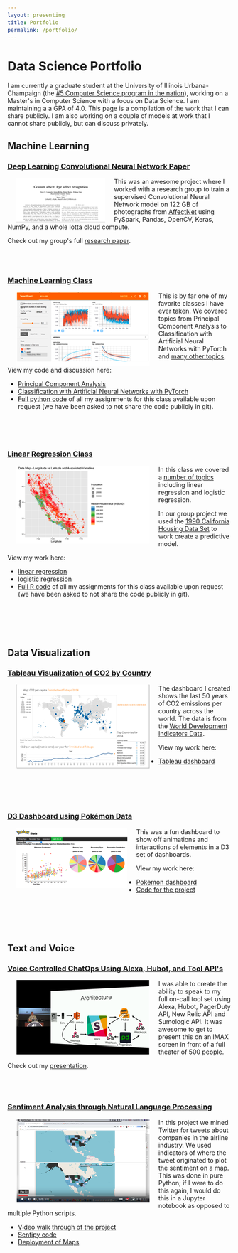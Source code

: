 ```yaml
---
layout: presenting
title: Portfolio
permalink: /portfolio/
---
```


# Data Science Portfolio

I am currently a graduate student at the University of Illinois Urbana-Champaign (the [#5 Computer Science program in the nation](https://www.usnews.com/best-graduate-schools/top-science-schools/computer-science-rankings)), working on a Master's in Computer Science with a focus on Data Science. I am maintaining a a GPA of 4.0. This page is a compilation of the work that I can share publicly. I am also working on a couple of models at work that I cannot share publicly, but can discuss privately.

## Machine Learning

### [Deep Learning Convolutional Neural Network Paper](/images/portfolio/Oculum_afficit.pdf)

[<img align="left" src="/images/portfolio/deep_learning_paper.PNG" hspace="20">](/images/portfolio/Oculum_afficit.pdf)

This was an awesome project where I worked with a research group to train a supervised Convolutional Neural Network model on 122 GB of photographs from [AffectNet](http://mohammadmahoor.com/affectnet/) using PySpark, Pandas, OpenCV, Keras, NumPy, and a whole lotta cloud compute.

Check out my group's full [research paper](/images/portfolio/Oculum_afficit.pdf).

<br/>
<br/>

### [Machine Learning Class](https://colab.research.google.com/drive/12iauR6WPjcEejtAY-qS_s3DTVVUCN1LX)

[<img align="left" src="/images/portfolio/hw8_tensor_board.PNG" hspace="20">](https://colab.research.google.com/drive/12iauR6WPjcEejtAY-qS_s3DTVVUCN1LX)

This is by far one of my favorite classes I have ever taken. We covered topics from Principal Component Analysis to Classification with Artificial Neural Networks with PyTorch and [many other topics](https://courses.engr.illinois.edu/cs498aml/sp2019/).

View my code and discussion here:
* [Principal Component Analysis](https://colab.research.google.com/drive/13NjeraDoDESv_lXErcTi71n1XdQ2jmVi)
* [Classification with Artificial Neural Networks with PyTorch](https://colab.research.google.com/drive/12iauR6WPjcEejtAY-qS_s3DTVVUCN1LX)
* [Full python code](https://gitlab.com/aaronblythe/applied_machine_learning)  of all my assignments for this class available upon request (we have been asked to not share the code publicly in git).

<br/>
<br/>
<br/>

### [Linear Regression Class](/images/portfolio/Data_Analysis.html)

[<img align="left" src="/images/portfolio/california_data_analysis.PNG" hspace="20">](/images/portfolio/Data_Analysis.html)

In this class we covered a [number of topics](http://daviddalpiaz.github.io/appliedstats/index.html) including linear regression and logistic regression.

In our group project we used the [1990 California Housing Data Set](http://rpubs.com/ablythe/520912) to work create a predictive model.

View my work here:
* [linear regression](/images/portfolio/w09-hw-ablythe.html)
* [logistic regression](/images/portfolio/w10-hw-ablythe.html)
* [Full R code](https://gitlab.com/aaronblythe/stat420) of all my assignments for this class available upon request (we have been asked to not share the code publicly in git).

<br/>
<br/>
<br/>
<br/>

## Data Visualization

### [Tableau Visualization of CO2 by Country](https://public.tableau.com/profile/aaron.blythe#!/vizhome/CO2EmissionsperCountryWDIData/Dashboard)

[<img align="left" src="/images/portfolio/tableau_co2.PNG" hspace="20">](https://public.tableau.com/profile/aaron.blythe#!/vizhome/CO2EmissionsperCountryWDIData/Dashboard)

The dashboard I created shows the last 50 years of CO2 emissions per country across the world. The data is from the [World Development Indicators Data](https://datacatalog.worldbank.org/dataset/world-development-indicators).

View my work here:
* [Tableau dashboard](https://public.tableau.com/profile/aaron.blythe#!/vizhome/CO2EmissionsperCountryWDIData/Dashboard)

<br/>
<br/>
<br/>
<br/>

### [D3 Dashboard using Pokémon Data](https://aaronblythe.gitlab.io/page/pokemon_d3/)

[<img align="left" src="/images/portfolio/pokemon_D3.PNG" hspace="20">](https://aaronblythe.gitlab.io/page/pokemon_d3/)

This was a fun dashboard to show off animations and interactions of elements in a D3 set of dashboards.

View my work here:
* [Pokemon dashboard](https://aaronblythe.gitlab.io/page/pokemon_d3/)
* [Code for the project](https://gitlab.com/aaronblythe/aaronblythe.gitlab.io/tree/master/content/page)
<br/>
<br/>
<br/>
<br/>

## Text and Voice

### [Voice Controlled ChatOps Using Alexa, Hubot, and Tool API's](https://www.youtube.com/watch?v=nctOtUj41VQ)

[<img align="left" src="/images/portfolio/alexa_chatops.PNG" hspace="20">](https://www.youtube.com/watch?v=nctOtUj41VQ)

I was able to create the ability to speak to my full on-call tool set using Alexa, Hubot, PagerDuty API, New Relic API and Sumologic API. It was awesome to get to present this on an IMAX screen in front of a full theater of 500 people.

Check out my [presentation](https://www.youtube.com/watch?v=nctOtUj41VQ). 
<br/>
<br/>
<br/>
<br/>

### [Sentiment Analysis through Natural Language Processing](https://www.youtube.com/watch?v=H5xGwsJ76dw)

[<img align="left" src="/images/portfolio/sentipy.PNG" hspace="20">](https://www.youtube.com/watch?v=H5xGwsJ76dw)

In this project we mined Twitter for tweets about companies in the airline industry. We used indicators of where the tweet originated to plot the sentiment on a map. This was done in pure Python; if I were to do this again, I would do this in a Jupyter notebook as opposed to multiple Python scripts.

* [Video walk through of the project](https://www.youtube.com/watch?v=H5xGwsJ76dw)
* [Sentipy code](https://gitlab.com/aaronblythe/sentipy/)
* [Deployment of Maps](https://aaronblythe.gitlab.io/sentipy/)

<br/>
<br/>
